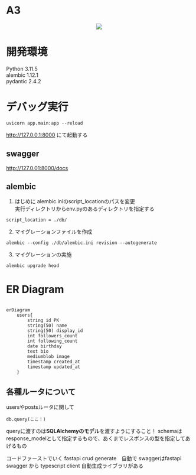 # A3
<p align="center">
    <img src="https://github.com/wakaDnna/A3/assets/147518230/f2d04341-0199-4be1-80c0-d690543a84d0"/>
</p>

# 開発環境
Python 3.11.5  
alembic 1.12.1  
pydantic 2.4.2  

# デバッグ実行
```
uvicorn app.main:app --reload
```
http://127.0.0.1:8000
にて起動する

## swagger
http://127.0.01:8000/docs

## alembic

1. はじめに
alembic.iniのscript_locationのパスを変更  
実行ディレクトリからenv.pyのあるディレクトリを指定する

```
script_location = ./db/
```

2. マイグレーションファイルを作成

```
alembic --config ./db/alembic.ini revision --autogenerate
```

3. マイグレーションの実施
```
alembic upgrade head
```


# ER Diagram

```mermaid

erDiagram
    users{
        string id PK
        string(50) name
        string(50) display_id 
        int followers_count
        int following_count
        date birthday
        text bio
        mediumblob image
        timestamp created_at
        timestamp updated_at
    }

```

## 各種ルータについて
usersやpostsルータに関して

```
db.query(ここ！)
```
queryに渡すのは**SQLAlchemyのモデル**を渡すようにすること！
schemaはresponse_modelとして指定するもので、あくまでレスポンスの型を指定してあげるもの

コードファーストでいく
fastapi crud generate　自動で
swaggerはfastapi
swagger から typescript client 自動生成ライブラリがある